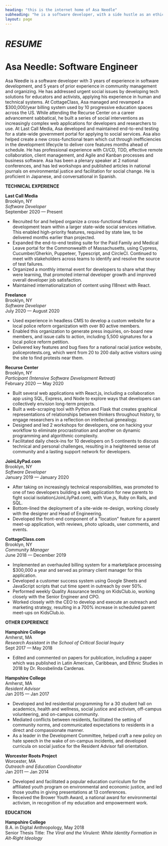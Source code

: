 ```yaml
---
heading: "this is the internet home of Asa Needle"
subheading: "he is a software developer, with a side hustle as an ethicist."
layout: page
---
```

# *RESUME* 
# **Asa Needle: Software Engineer** 

Asa Needle is a software developer with 3 years of experience in software development, and 5 years of prior experience in community management and organizing. He has addressed urgent social issues by developing tech solutions for educators and activists, applying his experience in human and technical systems. At CottageClass, Asa managed and revamped a $300,000/year billing system used by 10 progressive education spaces across the US. While attending the Recurse Center on a career advancement sabbatical, he built a series of social interventions as increasingly complex web applications for developers and researchers to use. At Last Call Media, Asa developed and maintained end-to-end testing for a state-wide government portal for applying to social services. Asa also helped create a new cross-functional team which cut through inefficiencies in the development lifecycle to deliver core features months ahead of schedule. He has professional experience with CI/CD, TDD, effective remote collaboration, client management, and Agile and Kanban processes and business software. Asa has been a plenary speaker at 2 national conferences, and has led workshops and published articles in national journals on environmental justice and facilitation for social change. He is proficient in Japanese, and conversational in Spanish.

**TECHNICAL EXPERIENCE**


**Last Call Media**  
Brooklyn, NY  
_Software Developer_  
September 2020 — Present  
- Recruited for and helped organize a cross-functional feature development team within a larger state-wide social services initiative. This enabled high-priority features, required by state law, to be delivered months earlier than projected. 
- Expanded the end-to-end testing suite for the Paid Family and Medical Leave portal for the Commonwealth of Massachusetts, using Cypress, Cucumber/Gherkin, Puppeteer, Typescript, and CircleCI. Continued to meet with stakeholders across teams to identify and resolve the source of test failures.
- Organized a monthly internal event for developers to share what they were learning, that promoted internal developer growth and improved overall developer job satisfaction.
- Maintained internationalization of content using I18next with React.

**Freelance**  
Brooklyn, NY  
_Software Developer_  
July 2020 — August 2020  
- Used experience in headless CMS to develop a custom website for a local police reform organization with over 80 active members. 
- Enabled this organization to generate press inquiries, on-board new members, and issue calls to action, including 5,500 signatures for a local police reform petition. 
- Delivered key features and bug fixes for a national racial justice website, policeprotests.org, which went from 20 to 200 daily active visitors using the site to find protests near them. 


**Recurse Center**  
Brooklyn, NY  
_Participant (Intensive Software Development Retreat)_  
February 2020 — May 2020  
- Built several web applications with React.js, including a collaboration app using SQL, Express, and Node to explore ways that developers can collectively envision long-term projects. 
- Built a web-scraping tool with Python and Flask that creates graphical representations of relationships between thinkers throughout history, to engage researchers in a reflection on intellectual genealogy. 
- Designed and led 2 workshops for developers, one on hacking your workflow to eliminate procrastination and another on dynamic programming and algorithmic complexity.
- Facilitated daily check-ins for 10 developers on 5 continents to discuss technical and personal challenges, resulting in a heightened sense of community and a lasting support network for developers.


**JoinLilyPad.com**  
Brooklyn, NY  
_Software Developer_  
January 2019 — January 2020
- After taking on increasingly technical responsibilities, was promoted to one of two developers building a web application for new parents to fight social isolation(JoinLilyPad.com), with Vue.js, Ruby on Rails, and SQL.
- Bottom-lined the deployment of a site-wide re-design, working closely with the designer and Head of Engineering.
- Developed the front-end component of a "location" feature for a parent meet-up application, with reviews, photo uploads, user comments, and events. 

**CottageClass.com**  
Brooklyn, NY  
_Community Manager_  
June 2018 — December 2019
- Implemented an overhauled billing system for a marketplace processing $300,000 a year and served as primary client manager for this application. 
- Developed a customer success system using Google Sheets and JavaScript scripts that cut time spent in outreach by over 50%.
- Performed weekly Quality Assurance testing on KidsClub.io, working closely with the Senior Engineer and CPO.
- Worked closely with the CEO to develop and execute an outreach and marketing strategy, resulting in a 700% increase in scheduled parent meet-ups on KidsClub.io.


**OTHER EXPERIENCE**

**Hampshire College**  
Amherst, MA  
_Research Assistant in the School of Critical Social Inquiry_  
Sept 2017 — May 2018
- Edited and commented on papers for publication, including a paper which was published in Latin American, Caribbean, and Ethnic Studies in 2018 by Dr. Roosbelinda Cardenas.


**Hampshire College**  
Amherst, MA  
_Resident Advisor_   
Jan 2015 — Jan 2017  
- Developed and led residential programming for a 30 student hall on academics, health and wellness, social justice and activism, off-campus volunteering, and on-campus community. 
- Mediated conflicts between residents, facilitated the setting of community norms, and communicated expectations to residents in a direct and compassionate manner.
- As a leader in the Development Committee, helped craft a new policy on hate speech in the wake of on-campus incidents, and developed curricula on social justice for the Resident Advisor fall orientation. 


**Worcester Roots Project**  
Worcester, MA  
_Outreach and Education Coordinator_   
Jan 2011 — Jan 2014
- Developed and facilitated a popular education curriculum for the affiliated youth program on environmental and economic justice, and led those youths in giving presentations at 13 conferences. 
- Received the Brower Youth Award, a national award for environmental activism, in recognition of my education and empowerment work. 

**EDUCATION**  

**Hampshire College**  
B.A. in Digital Anthropology, May 2018  
Senior Thesis Title: _The Viral and the Virulent: White Identity Formation in Alt-Right Ideology_  